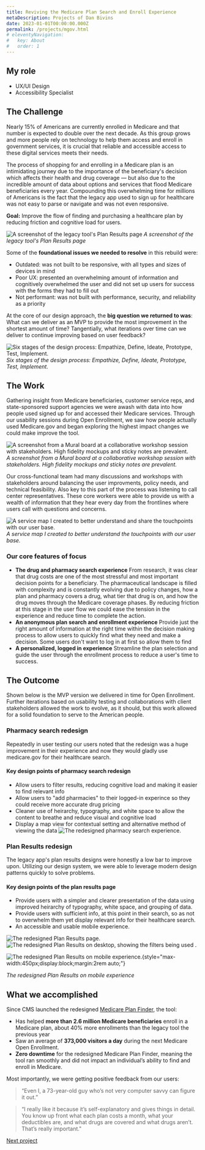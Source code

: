 ```yaml
---
title: Reviving the Medicare Plan Search and Enroll Experience
metaDescription: Projects of Dan Bivins
date: 2023-01-01T00:00:00.000Z
permalink: /projects/mgov.html
# eleventyNavigation:
#   key: About
#   order: 1
---
```


## My role
- UX/UI Design
- Accessibility Specialist

## The Challenge

Nearly 15% of Americans are currently enrolled in Medicare and that number is expected to double over the next decade. As this group grows and more people rely on technology to help them access and enroll in government services, it is crucial that reliable and accessible access to these digital services meets their needs.

The process of shopping for and enrolling in a Medicare plan is an intimidating journey due to the importance of the beneficiary's decision which affects their health and drug coverage &mdash; but also due to the incredible amount of data about options and services that flood Medicare beneficiaries every year. Compounding this overwhelming time for millions of Americans is the fact that the legacy app used to sign up for healthcare was not easy to parse or navigate and was not even responsive.

**Goal:** Improve the flow of finding and purchasing a healthcare plan by reducing friction and cognitive load for users. 

![A screenshot of the legacy tool's Plan Results page](/static/img/mgov_old_plans.png)
*A screenshot of the legacy tool's Plan Results page*

Some of the **foundational issues we needed to resolve** in this rebuild were:
- Outdated: was not built to be responsive, with all types and sizes of devices in mind
- Poor UX: presented an overwhelming amount of information and cognitively overwhelmed the user and did not set up users for success with the forms they had to fill out 
- Not performant: was not built with performance, security, and reliability as a priority

At the core of our design approach, the **big question we returned to was**:
What can we deliver as an MVP to provide the most improvement in the shortest amount of time? Tangentially, what iterations over time can we deliver to continue improving based on user feedback? 

![Six stages of the design process: Empathize, Define, Ideate, Prototype, Test, Implement.](/static/img/process.png)
*Six stages of the design process: Empathize, Define, Ideate, Prototype, Test, Implement.*

## The Work
Gathering insight from Medicare beneficiaries, customer service reps, and state-sponsored support agencies we were awash with data into how people used signed up for and accessed their Medicare services. Through our usability sessions during Open Enrollment, we saw how people actually used Medicare.gov and began exploring the highest impact changes we could make improve the tool. 

![A screenshot from a Mural board at a collaborative workshop session with stakeholders. High fidelity mockups and sticky notes are prevalent.](/static/img/mgov_collab.png)
*A screenshot from a Mural board at a collaborative workshop session with stakeholders. High fidelity mockups and sticky notes are prevalent.*

Our cross-functional team had many discussions and workshops with stakeholders around balancing the user improvments, policy needs, and technical feasibility. Also key to this part of the process was listening to call center representatives. These core workers were able to provide us with a wealth of information that they hear every day from the frontlines where users call with questions and concerns.

![A service map I created to better understand and share the touchpoints with our user base.](/static/img/service-map.jpg)
*A service map I created to better understand the touchpoints with our user base.*

### Our core features of focus

- **The drug and pharmacy search experience** From research, it was clear that drug costs are one of the most stressful and most important decision points for a beneficiary. The pharmaceutical landscape is filled with complexity and is constantly evolving due to policy changes, how a plan and pharmacy covers a drug, what tier that drug is on, and how the drug moves through the Medicare coverage phases. By reducing friction at this stage in the user flow we could ease the tension in the experience and reduce time to complete the action.
- **An anonymous plan search and enrollment experience** Provide just the right amount of information at the right time within the decision making process to allow users to quickly find what they need and make a decision. Some users don't want to log in at first so allow them to find 
- **A personalized, logged in experience** Streamline the plan selection and guide the user through the enrollment process to reduce a user's time to success.


## The Outcome
Shown below is the MVP version we delivered in time for Open Enrollment. Further iterations based on usability testing and collaborations with client stakeholders allowed the work to evolve, as it should, but this work allowed for a solid foundation to serve to the American people. 

### Pharmacy search redesign
Repeatedly in user testing our users noted that the redesign was a huge improvement in their experience and now they would gladly use medicare.gov for their healthcare search. 

#### Key design points of pharmacy search redesign
- Allow users to filter results, reducing cognitive load and making it easier to find relevant info
- Allow users to "add pharmacies" to their logged-in experince so they could receive more accurate drug pricing
- Cleaner use of heirarchy, typography, and white space to allow the content to breathe and reduce visual and cognitive load
- Display a map view for contextual setting and alternative method of viewing the data
![The redesigned pharmacy search experience.](/static/img/mgov_PharmacySelection.png)


### Plan Results redesign
The legacy app's plan results designs were honestly a low bar to improve upon. Utilizing our design system, we were able to leverage modern design patterns quickly to solve problems. 

#### Key design points of the plan results page
- Provide users with a simpler and clearer presentation of the data using improved heirarchy of typography, white space, and grouping of data. 
- Provide users with sufficient info, at this point in their search, so as not to overwhelm them yet display relevant info for their healthcare search.
- An accessible and usable mobile experience.

![The redesigned Plan Results page.](/static/img/results1.png)
![The redesigned Plan Results on desktop, showing the filters being used .](/static/img/results2.png)

![The redesigned Plan Results on mobile experience.](/static/img/results-tablet.png){style="max-width:450px;display:block;margin:2rem auto;"}

*The redesigned Plan Results on mobile experience*

 

## What we accomplished

Since CMS launched the redesigned [Medicare Plan Finder](https://www.medicare.gov/plan-compare/#/?year=2022&lang=en), the tool:
- Has helped **more than 2.6 million Medicare beneficiaries** enroll in a Medicare plan, about 40% more enrollments than the legacy tool the previous year
- Saw an average of **373,000 visitors a day** during the next Medicare Open Enrollment.
- **Zero downtime** for the redesigned Medicare Plan Finder, meaning the tool ran smoothly and did not impact an individual’s ability to find and enroll in Medicare.

Most importantly, we were getting positive feedback from our users:
> “Even I, a 73-year-old guy who’s not very computer savvy can figure it out.”

> “I really like it because it’s self-explanatory and gives things in detail. You know up front what each plan costs a month, what your deductibles are, and what drugs are covered and what drugs aren’t. That’s really important."



[Next project](/projects/partner)